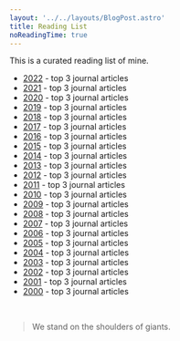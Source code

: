 ```yaml
---
layout: '../../layouts/BlogPost.astro'
title: Reading List
noReadingTime: true
---
```


This is a curated reading list of mine.

- [2022](/reading-list/2022) - top 3 journal articles
- [2021](/reading-list/2021) - top 3 journal articles
- [2020](/reading-list/2020) - top 3 journal articles
- [2019](/reading-list/2019) - top 3 journal articles
- [2018](/reading-list/2018) - top 3 journal articles
- [2017](/reading-list/2017) - top 3 journal articles
- [2016](/reading-list/2016) - top 3 journal articles
- [2015](/reading-list/2015) - top 3 journal articles
- [2014](/reading-list/2014) - top 3 journal articles
- [2013](/reading-list/2013) - top 3 journal articles
- [2012](/reading-list/2012) - top 3 journal articles
- [2011](/reading-list/2011) - top 3 journal articles
- [2010](/reading-list/2010) - top 3 journal articles
- [2009](/reading-list/2009) - top 3 journal articles
- [2008](/reading-list/2008) - top 3 journal articles
- [2007](/reading-list/2007) - top 3 journal articles
- [2006](/reading-list/2006) - top 3 journal articles
- [2005](/reading-list/2005) - top 3 journal articles
- [2004](/reading-list/2004) - top 3 journal articles
- [2003](/reading-list/2003) - top 3 journal articles
- [2002](/reading-list/2002) - top 3 journal articles
- [2001](/reading-list/2001) - top 3 journal articles
- [2000](/reading-list/2000) - top 3 journal articles

<br>

> We stand on the shoulders of giants.
